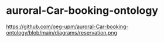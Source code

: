 # auroral-Car-booking-ontology
https://github.com/oeg-upm/auroral-Car-booking-ontology/blob/main/diagrams/reservation.png
